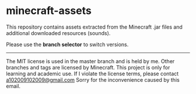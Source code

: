 # minecraft-assets

This repository contains assets extracted from the Minecraft .jar files and additional downloaded resources (sounds).  

Please use the **branch selector** to switch versions.

---

The MIT license is used in the master branch and is held by me. Other branches and tags are licensed by Minecraft. This project is only for learning and academic use.
If I violate the license terms, please contact <a102009102009@gmail.com> Sorry for the inconvenience caused by this email.
